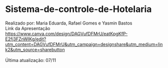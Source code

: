 # Sistema-de-controle-de-Hotelaria
Realizado por: Maria Eduarda, Rafael Gomes e Yasmin Bastos<br>
Link da Apresentação<br>
https://www.canva.com/design/DAGVufDFMrU/eatKpgKfP-E2fj3FZnWIKg/edit?utm_content=DAGVufDFMrU&utm_campaign=designshare&utm_medium=link2&utm_source=sharebutton <br><br>
Última atualização: 07/11
